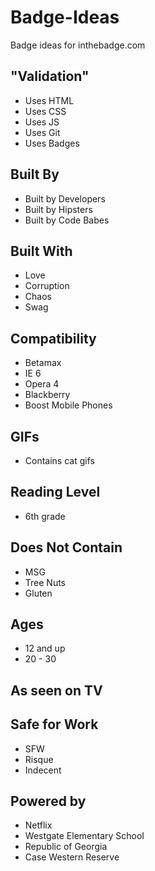 # Badge-Ideas

Badge ideas for inthebadge.com

## "Validation"
* Uses HTML
* Uses CSS
* Uses JS
* Uses Git
* Uses Badges

## Built By
* Built by Developers
* Built by Hipsters
* Built by Code Babes

## Built With
* Love
* Corruption
* Chaos
* Swag

## Compatibility
* Betamax
* IE 6
* Opera 4
* Blackberry
* Boost Mobile Phones

## GIFs
* Contains cat gifs

## Reading Level
* 6th grade

## Does Not Contain
* MSG
* Tree Nuts
* Gluten

## Ages
* 12 and up
* 20 - 30

## As seen on TV

## Safe for Work
* SFW
* Risque
* Indecent

## Powered by
* Netflix
* Westgate Elementary School
* Republic of Georgia
* Case Western Reserve
